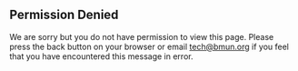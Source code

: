 ## Permission Denied

We are sorry but you do not have permission to view this page. Please press the back button on your browser or email [tech@bmun.org](mailto:tech@bmun.org) if you feel that you have encountered this message in error.
